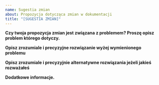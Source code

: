 ```yaml
---
name: Sugestia zmian
about: Propozycja dotycząca zmian w dokumentacji
title: "[SUGESTIA ZMIAN]"
---
```

<!-- Tekst zapisany pomiędzy <‎!-- --‎> nie będzie widoczny w issue**  -->

**Czy twoja propozycja zmian jest związana z problemem? Proszę opisz problem którego dotyczy.**
<!-- Jasny i precyzyjny opis problemu którego dotyczny propozycja zmian. Na przykład 'W Rozdziale 1, Artykule 11, Punkcie 1, Podpunkcie 1 sformułowanie "w tym z realizacji praw wynikających z tych instrumentów" jest nie wystarczająco precyzyjne i może wprowadzać urzędnika w błąd.'  -->


**Opisz zrozumiale i precyzyjne rozwiązanie wyżej wymienionego problemu**

**Opisz zrozumiale i precyzyjnie alternatywne rozwiązania jeżeli jakieś rozważałeś**

**Dodatkowe informacje.**
<!-- Wszelkie dodatkowe informacje, zdjęcia, filmy, linki związanie z proponowaną sugestią zmian.  -->


